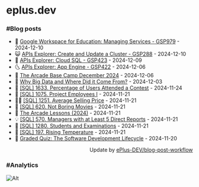 # eplus.dev

### #Blog posts

<!-- BLOG-POST-LIST:START -->
 - 🧰 [Google Workspace for Education: Managing Services - GSP979](https://eplus.dev/google-workspace-for-education-managing-services-gsp979) - 2024-12-10
 - 😺 [APIs Explorer: Create and Update a Cluster - GSP288](https://eplus.dev/apis-explorer-create-and-update-a-cluster-gsp288) - 2024-12-10
 - 🗽 [APIs Explorer: Cloud SQL - GSP423](https://eplus.dev/apis-explorer-cloud-sql-gsp423) - 2024-12-09
 - 🌜 [APIs Explorer: App Engine - GSP422](https://eplus.dev/apis-explorer-app-engine-gsp422) - 2024-12-06
 - 📝 [The Arcade Base Camp December 2024](https://eplus.dev/the-arcade-base-camp-december-2024) - 2024-12-06
 - 🚀 [Why Big Data and Where Did it Come From?](https://eplus.dev/why-big-data-and-where-did-it-come-from) - 2024-12-03
 - 💼 [[SQL] 1633. Percentage of Users Attended a Contest](https://eplus.dev/sql-1633-percentage-of-users-attended-a-contest) - 2024-11-24
 - 🦣 [[SQL] 1075. Project Employees I](https://eplus.dev/sql-1075-project-employees-i) - 2024-11-21
 - 👨‍🏫 [[SQL] 1251. Average Selling Price](https://eplus.dev/sql-1251-average-selling-price) - 2024-11-21
 - 🔭 [[SQL] 620. Not Boring Movies](https://eplus.dev/sql-620-not-boring-movies) - 2024-11-21
 - 🤡 [The Arcade Lessons &lpar;2024&rpar;](https://eplus.dev/the-arcade-lessons-2024) - 2024-11-21
 - 💡 [[SQL] 570. Managers with at Least 5 Direct Reports](https://eplus.dev/sql-570-managers-with-at-least-5-direct-reports) - 2024-11-21
 - 🦣 [[SQL] 1280. Students and Examinations](https://eplus.dev/sql-1280-students-and-examinations) - 2024-11-21
 - 💪 [[SQL] 197. Rising Temperature](https://eplus.dev/sql-197-rising-temperature) - 2024-11-21
 - 🤡 [Graded Quiz: The Software Development Lifecycle](https://eplus.dev/graded-quiz-the-software-development-lifecycle) - 2024-11-20<!-- BLOG-POST-LIST:END -->

<div align="right">
  Update by <a target="_blank"
    href="https://github.com/ePlus-DEV/blog-post-workflow">ePlus-DEV/blog-post-workflow</a>
</div>

### #Analytics
![Alt](https://repobeats.axiom.co/api/embed/9990f7cddfbad8d834990b10ccad05f81ac1096f.svg "Repobeats analytics image")
